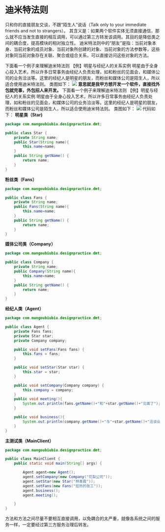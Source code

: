 #  迪米特法则

只和你的直接朋友交谈，不跟“陌生人”说话（Talk only to your immediate friends and not to strangers）。
其含义是：如果两个软件实体无须直接通信，那么就不应当发生直接的相互调用，可以通过第三方转发该调用。其目的是降低类之间的耦合度，提高模块的相对独立性。
迪米特法则中的“朋友”是指：当前对象本身、当前对象的成员对象、当前对象所创建的对象、当前对象的方法参数等，这些对象同当前对象存在关联、聚合或组合关系，可以直接访问这些对象的方法。


下面看一个例子来理解迪米特法则
【例】明星与经纪人的关系实例
明星由于全身心投入艺术，所以许多日常事务由经纪人负责处理，如和粉丝的见面会，和媒体公司的业务洽淡等。这里的经纪人是明星的朋友，而粉丝和媒体公司是陌生人，所以适合使用迪米特法则。
类图如下：
![](https://raw.gitmirror.com/KwFruit/basic-picture-service/note-v1.0.0/img/202309121455076.png)
**意思就是我甲方想开发一个软件，直接找外包就完事，外包招人来开发。**
下面看一个例子来理解迪米特法则
【例】明星与经纪人的关系实例
明星由于全身心投入艺术，所以许多日常事务由经纪人负责处理，如和粉丝的见面会，和媒体公司的业务洽淡等。这里的经纪人是明星的朋友，而粉丝和媒体公司是陌生人，所以适合使用迪米特法则。
类图如下：
![](https://raw.gitmirror.com/KwFruit/basic-picture-service/note-v1.0.0/img/202309121456628.png)
代码如下：
**明星类（Star)**
```java
package com.mangoubiubiu.designpractice.dmt;

public class Star {
    private String name;
    public Star(String name){
        this.name=name;
    }
    public String getName() {
        return name;
    }
}

```
**粉丝类（Fans）**
```java
package com.mangoubiubiu.designpractice.dmt;

public class Fans {
    private String name;
    public Fans(String name){
        this.name=name;
    }
    public String getName() {
        return name;
    }
}

```
**媒体公司类（Company）**
```java
package com.mangoubiubiu.designpractice.dmt;

public class Company {
    private String name;
    public Company(String name){
        this.name=name;
    }
    public String getName() {
        return name;
    }
}

```
**经纪人类（Agent）**
```java
package com.mangoubiubiu.designpractice.dmt;

public class Agent {
    private Fans fans;
    private Star star;
    private Company company;

    public void setFans(Fans fans) {
        this.fans = fans;
    }

    public void setStar(Star star) {
        this.star = star;
    }

    public void setCompany(Company company) {
        this.company = company;
    }
    public void meeting(){
        System.out.println(fans.getName()+"和"+star.getName()+"见面了");
    }

    public void business(){
        System.out.println(company.getName()+"与"+star.getName()+"洽谈业务");
    }
}

```
**主测试类（**MainClient**）**
```java
package com.mangoubiubiu.designpractice.dmt;

public class MainClient {
    public static void main(String[] args) {

        Agent agent=new Agent();
        agent.setCompany(new Company("花梨公司"));
        agent.setStar(new Star("林青霞"));
        agent.setFans(new Fans("狂热的张三"));
        agent.business();
        agent.meeting();

    }
}

```
方法和方法之间尽量不要相互直接调用，以免耦合的太严重，就像各系统之间的服务一样，一定要经过第三方服务治理后转发。
